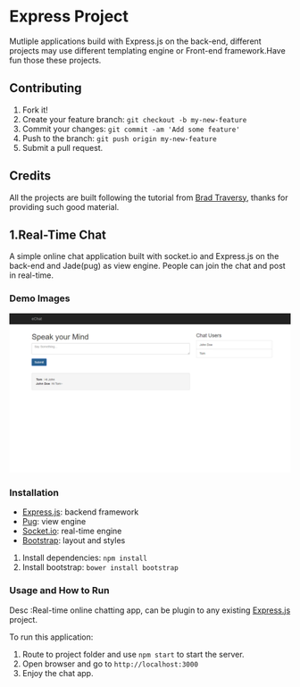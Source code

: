 
# Express Project

Mutliple applications build with Express.js on the back-end, different projects may use different templating engine or Front-end framework.Have fun those these projects.

## Contributing

1. Fork it!
2. Create your feature branch: `git checkout -b my-new-feature`
3. Commit your changes: `git commit -am 'Add some feature'`
4. Push to the branch: `git push origin my-new-feature`
5. Submit a pull request.

## Credits

All the projects are built following the tutorial from [Brad Traversy](https://github.com/bradtraversy?tab=repositories), thanks for providing such good material.

## 1.Real-Time Chat 

A simple online chat application built with socket.io and Express.js on the back-end and Jade(pug) as view engine. People can join the chat and post in real-time.

### Demo Images
![alt text](https://github.com/Xu-Guo/express_projects/blob/master/demoimages/chatio.png)
### Installation

* [Express.js](http://expressjs.com): backend framework	
* [Pug](https://pugjs.org/api/getting-started.html): view engine
* [Socket.io](https://socket.io/): real-time engine
* [Bootstrap](http://www.getbootstrap.com):  layout and styles


1. Install dependencies: ```npm install```
2. Install bootstrap: ```bower install bootstrap```

### Usage and How to Run

Desc :Real-time online chatting app, can be plugin to any existing [Express.js](http://expressjs.com) project.<br>

To run this application: 
1. Route to project folder and use ```npm start``` to start the server.
2. Open browser and go to ```http://localhost:3000```
3. Enjoy the chat app.


